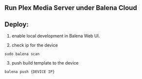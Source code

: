 Run Plex Media Server under Balena Cloud
---

## Deploy:
1. enable local development in Balena Web UI.

2. check ip for the device
```shell
sudo balena scan
```

3. push build template to the device
```shell
balena push {DEVICE IP}
```
